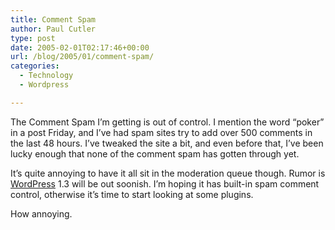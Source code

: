 ```yaml
---
title: Comment Spam
author: Paul Cutler
type: post
date: 2005-02-01T02:17:46+00:00
url: /blog/2005/01/comment-spam/
categories:
  - Technology
  - Wordpress

---
```

The Comment Spam I&#8217;m getting is out of control. I mention the word &#8220;poker&#8221; in a post Friday, and I&#8217;ve had spam sites try to add over 500 comments in the last 48 hours. I&#8217;ve tweaked the site a bit, and even before that, I&#8217;ve been lucky enough that none of the comment spam has gotten through yet.

It&#8217;s quite annoying to have it all sit in the moderation queue though. Rumor is [WordPress][1] 1.3 will be out soonish. I&#8217;m hoping it has built-in spam comment control, otherwise it&#8217;s time to start looking at some plugins.

How annoying.

 [1]: http://www.wordpress.org